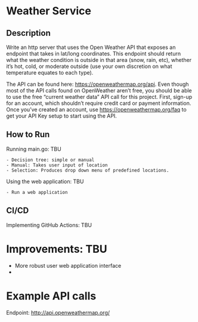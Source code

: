 # Weather Service

## Description
Write an http server that uses the Open Weather API that exposes an endpoint that takes in lat/long coordinates. This endpoint should return what the weather condition is outside in that area (snow, rain, etc), whether it’s hot, cold, or moderate outside (use your own discretion on what temperature equates to each type).

The API can be found here: https://openweathermap.org/api. Even though most of the API calls found on OpenWeather aren’t free, you should be able to use the free “current weather data” API call for this project.  First, sign-up for an account, which shouldn’t require credit card or payment information.  Once you’ve created an account, use https://openweathermap.org/faq to get your API Key setup to start using the API.

## How to Run
Running main.go: TBU

    - Decision tree: simple or manual
    - Manual: Takes user input of location 
    - Selection: Produces drop down menu of predefined locations.
Using the web application: TBU

    - Run a web application

## CI/CD
Implementing GitHub Actions: TBU

# Improvements: TBU
- More robust user web application interface
- 


# Example API calls
Endpoint: http://api.openweathermap.org/
